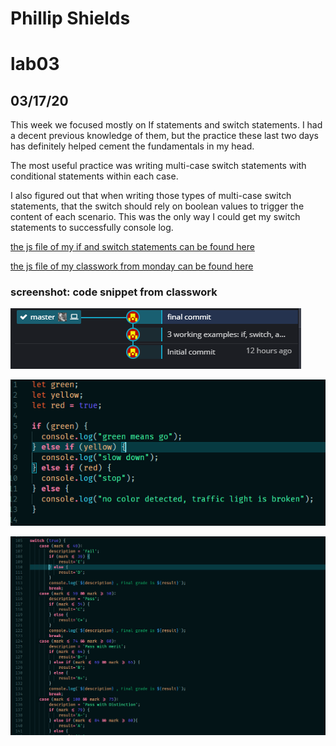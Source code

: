# Phillip Shields
# lab03
## 03/17/20

This week we focused mostly on If statements and switch statements. I had a decent previous knowledge of them, but the practice these last two days has definitely helped cement the fundamentals in my head. 

The most useful practice was writing multi-case switch statements with conditional statements within each case. 

I also figured out that when writing those types of multi-case switch statements, that the switch should rely on boolean values to trigger the content of each scenario. This was the only way I could get my switch statements to successfully console log.

[the js file of my if and switch statements can be found here](https://github.com/Phillip-D-Shields/sdv-week3/lab3.js)

[the js file of my classwork from monday can be found here](https://github.com/Phillip-D-Shields/sdv-week3/lab3.js)

### screenshot: code snippet from classwork

![git log](/img/seven.PNG)

![traffic light](/img/six.PNG)

![switch multi case statement](/img/five.PNG)